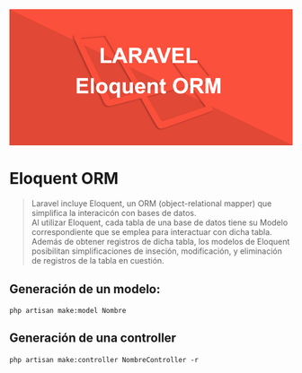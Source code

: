 <img src="imagenes/laravel-eloquent-orm.png">

# Eloquent ORM

> Laravel incluye Eloquent, un ORM (object-relational mapper) que simplifica la interacicón con bases de datos.  
> Al utilizar Eloquent, cada tabla de una base de datos tiene su Modelo correspondiente que se emplea para interactuar con dicha tabla.   
> Además de obtener registros de dicha tabla, los modelos de Eloquent posibilitan simplificaciones de inseción, modificación, y eliminación de registros de la tabla en cuestión.


## Generación de un modelo:
    php artisan make:model Nombre

## Generación de una controller
    php artisan make:controller NombreController -r

